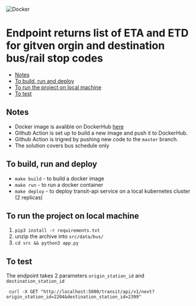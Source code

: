 ![Docker](https://github.com/nikita-y/transit-api/workflows/Docker/badge.svg)
# Endpoint returns list of ETA and ETD for gitven orgin and destination bus/rail stop codes

* [Notes](#notes)
* [To build, run and deploy](#to-build--run-and-deploy)
* [To run the project on local machine](#to-run-the-project-on-local-machine)
* [To test](#to-test)

## Notes
- Docker image is avalible on DockerHub [here](https://hub.docker.com/repository/docker/nikitany/transit-api)
- Github Action is set up to build a new image and push it to DockerHub.
- Github Action is trigred by pushing new code to the `master` branch.
- The solution covers bus schedule only

## To build, run and deploy
- `make build`  - to build a docker image
- `make run`    - to run a docker container
- `make deploy` - to deploy transit-api service on a local kubernetes cluster (2 replicas)

## To run the project on local machine
1. `pip3 install -r requirements.txt`
2. unzip the archive into `src/data/bus/`
3. `cd src && python3 app.py`

## To test
The endpoint takes 2 parameters `origin_station_id` and `destination_station_id`
```
 curl -X GET "http://localhost:5000/transit/api/v1/next?origin_station_id=2204&destination_station_id=2399"
```

